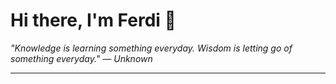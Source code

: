 <h1>Hi there, I'm Ferdi 👋</h1>

<p><em>
  "Knowledge is learning something everyday. Wisdom is letting go of something everyday." — Unknown
</em></p>

---
